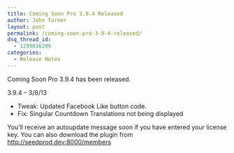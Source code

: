 ```yaml
---
title: Coming Soon Pro 3.9.4 Released
author: John Turner
layout: post
permalink: /coming-soon-pro-3-9-4-released/
dsq_thread_id:
  - 1299816209
categories:
  - Release Notes
---
```

Coming Soon Pro 3.9.4 has been released.

3.9.4 &#8211; 3/8/13

* Tweak: Updated Facebook Like button code.  
* Fix: Singular Countdown Translations not being displayed

You’ll receive an autoupdate message soon if you have entered your license key. You can also download the plugin from <a href="http://seedprod.dev:8000/members" target="_blank">http://seedprod.dev:8000/members</a>